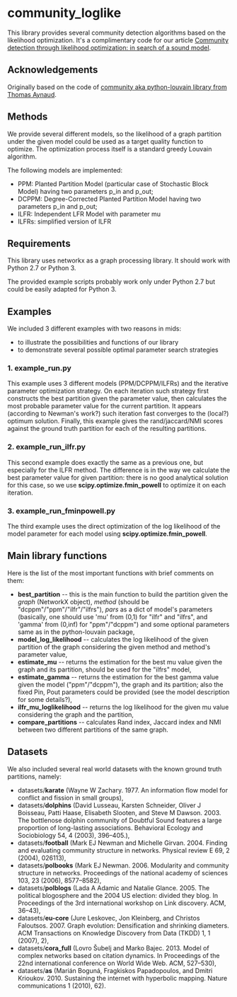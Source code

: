 # community_loglike
This library provides several community detection algorithms based on the likelihood optimization. 
It's a complimentary code for our article [Community detection through likelihood optimization: in search of a sound model](https://arxiv.org/abs/1802.04472).

## Acknowledgements
Originally based on the code of [community aka python-louvain library from Thomas Aynaud](https://github.com/taynaud/python-louvain).

## Methods
We provide several different models, so the likelihood of a graph partition under the given model could be used as a target quality function to optimize.
The optimization process itself is a standard greedy Louvain algorithm.

The following models are implemented:
  * PPM: Planted Partition Model (particular case of Stochastic Block Model) having two parameters p_in and p_out;
  * DCPPM: Degree-Corrected Planted Partition Model having two parameters p_in and p_out;
  * ILFR: Independent LFR Model with parameter mu
  * ILFRs: simplified version of ILFR

## Requirements
This library uses networkx as a graph processing library.
It should work with Python 2.7 or Python 3.

The provided example scripts probably work only under Python 2.7 but could be easily adapted for Python 3.

## Examples
We included 3 different examples with two reasons in mids:
  * to illustrate the possibilities and functions of our library
  * to demonstrate several possible optimal parameter search strategies

### 1. example_run.py
This example uses 3 different models (PPM/DCPPM/ILFRs) and the iterative parameter optimization strategy.
On each iteration such strategy first constructs the best partition given the parameter value, then calculates the most probable parameter value for the current partition. It appears (according to Newman's work?) such iteration fast converges to the (local?) optimum solution.
Finally, this example gives the rand/jaccard/NMI scores against the ground truth partition for each of the resulting partitions.

### 2. example_run_ilfr.py
This second example does exactly the same as a previous one, but especially for the ILFR method.
The difference is in the way we calculate the best parameter value for given partition: there is no good analytical solution for this case, so we use **scipy.optimize.fmin_powell** to optimize it on each iteration.

### 3. example_run_fminpowell.py
The third example uses the direct optimization of the log likelihood of the model parameter for each model using **scipy.optimize.fmin_powell**.


## Main library functions
Here is the list of the most important functions with brief comments on them:
  * **best_partition** -- this is the main function to build the partition given the *graph* (NetworkX object), *method* (should be "dcppm"/"ppm"/"ilfr"/"ilfrs"), *pars* as a dict of model's parameters (basically, one should use 'mu' from (0,1) for "ilfr" and "ilfrs", and 'gamma' from (0,inf) for "ppm"/"dcppm") and some optional parameters same as in the python-louvain package,
  * **model_log_likelihood** -- calculates the log likelihood of the given partition of the graph considering the given method and method's parameter value,
  * **estimate_mu** -- returns the estimation for the best mu value given the graph and its partition, should be used for the "ilfrs" model,
  * **estimate_gamma** -- returns the estimation for the best gamma value given the model ("ppm"/"dcppm"), the graph and its partition; also the fixed Pin, Pout parameters could be provided (see the model description for some details?),
  * **ilfr_mu_loglikelihood** -- returns the log likelihood for the given mu value considering the graph and the partition,
  * **compare_partitions** -- calculates Rand index, Jaccard index and NMI between two different partitions of the same graph.

## Datasets 
We also included several real world datasets with the known ground truth partitions, namely:
  * datasets/**karate** (Wayne W Zachary. 1977. An information flow model for conflict and fission in small groups),
  * datasets/**dolphins** (David Lusseau, Karsten Schneider, Oliver J Boisseau, Patti Haase, Elisabeth Slooten, and Steve M Dawson. 2003. The bottlenose dolphin community of Doubtful Sound features a large proportion of long-lasting associations. Behavioral Ecology and Sociobiology 54, 4 (2003), 396–405.),
  * datasets/**football** (Mark EJ Newman and Michelle Girvan. 2004. Finding and evaluating community structure in networks. Physical review E 69, 2 (2004), 026113),
  * datasets/**polbooks** (Mark EJ Newman. 2006. Modularity and community structure in networks. Proceedings of the national academy of sciences 103, 23 (2006), 8577–8582),
  * datasets/**polblogs** (Lada A Adamic and Natalie Glance. 2005. The political blogosphere and the 2004 US election: divided they blog. In Proceedings of the 3rd international workshop on Link discovery. ACM, 36–43),
  * datasets/**eu-core** (Jure Leskovec, Jon Kleinberg, and Christos Faloutsos. 2007. Graph evolution: Densification and shrinking diameters. ACM Transactions on Knowledge Discovery from Data (TKDD) 1, 1 (2007), 2),
  * datasets/**cora_full** (Lovro Šubelj and Marko Bajec. 2013. Model of complex networks based on citation dynamics. In Proceedings of the 22nd international conference on World Wide Web. ACM, 527–530),
  * datasets/**as** (Marián Boguná, Fragkiskos Papadopoulos, and Dmitri Krioukov. 2010. Sustaining the internet with hyperbolic mapping. Nature communications 1 (2010), 62).
